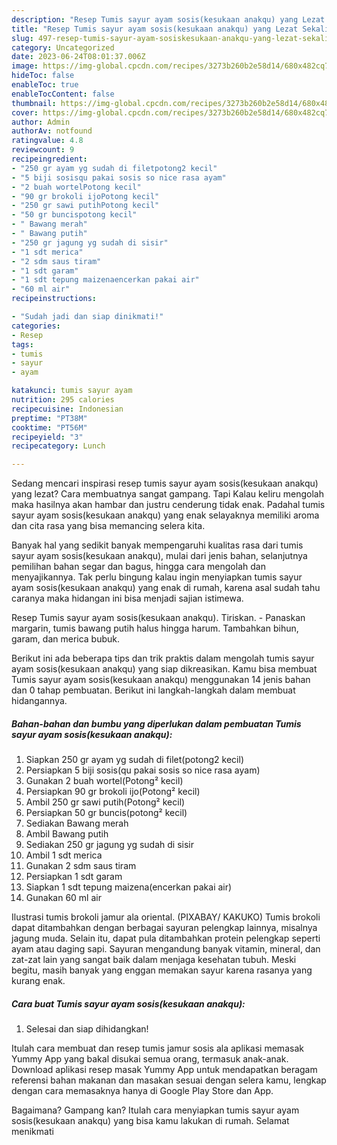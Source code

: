 ```yaml
---
description: "Resep Tumis sayur ayam sosis(kesukaan anakqu) yang Lezat Sekali"
title: "Resep Tumis sayur ayam sosis(kesukaan anakqu) yang Lezat Sekali"
slug: 497-resep-tumis-sayur-ayam-sosiskesukaan-anakqu-yang-lezat-sekali
category: Uncategorized
date: 2023-06-24T08:01:37.006Z
image: https://img-global.cpcdn.com/recipes/3273b260b2e58d14/680x482cq70/tumis-sayur-ayam-sosiskesukaan-anakqu-foto-resep-utama.jpg
hideToc: false
enableToc: true
enableTocContent: false
thumbnail: https://img-global.cpcdn.com/recipes/3273b260b2e58d14/680x482cq70/tumis-sayur-ayam-sosiskesukaan-anakqu-foto-resep-utama.jpg
cover: https://img-global.cpcdn.com/recipes/3273b260b2e58d14/680x482cq70/tumis-sayur-ayam-sosiskesukaan-anakqu-foto-resep-utama.jpg
author: Admin
authorAv: notfound
ratingvalue: 4.8
reviewcount: 9
recipeingredient:
- "250 gr ayam yg sudah di filetpotong2 kecil"
- "5 biji sosisqu pakai sosis so nice rasa ayam"
- "2 buah wortelPotong kecil"
- "90 gr brokoli ijoPotong kecil"
- "250 gr sawi putihPotong kecil"
- "50 gr buncispotong kecil"
- " Bawang merah"
- " Bawang putih"
- "250 gr jagung yg sudah di sisir"
- "1 sdt merica"
- "2 sdm saus tiram"
- "1 sdt garam"
- "1 sdt tepung maizenaencerkan pakai air"
- "60 ml air"
recipeinstructions:

- "Sudah jadi dan siap dinikmati!"
categories:
- Resep
tags:
- tumis
- sayur
- ayam

katakunci: tumis sayur ayam 
nutrition: 295 calories
recipecuisine: Indonesian
preptime: "PT38M"
cooktime: "PT56M"
recipeyield: "3"
recipecategory: Lunch

---
```



Sedang mencari inspirasi resep tumis sayur ayam sosis(kesukaan anakqu) yang lezat? Cara membuatnya sangat gampang. Tapi Kalau keliru mengolah maka hasilnya akan hambar dan justru cenderung tidak enak. Padahal tumis sayur ayam sosis(kesukaan anakqu) yang enak selayaknya memiliki aroma dan cita rasa yang bisa memancing selera kita.


Banyak hal yang sedikit banyak mempengaruhi kualitas rasa dari tumis sayur ayam sosis(kesukaan anakqu), mulai dari jenis bahan, selanjutnya pemilihan bahan segar dan bagus, hingga cara mengolah dan menyajikannya. Tak perlu bingung kalau ingin menyiapkan tumis sayur ayam sosis(kesukaan anakqu) yang enak di rumah, karena asal sudah tahu caranya maka hidangan ini bisa menjadi sajian istimewa.

Resep Tumis sayur ayam sosis(kesukaan anakqu). Tiriskan. - Panaskan margarin, tumis bawang putih halus hingga harum. Tambahkan bihun, garam, dan merica bubuk.


Berikut ini ada beberapa tips dan trik praktis dalam mengolah tumis sayur ayam sosis(kesukaan anakqu) yang siap dikreasikan. Kamu bisa membuat Tumis sayur ayam sosis(kesukaan anakqu) menggunakan 14 jenis bahan dan 0 tahap pembuatan. Berikut ini langkah-langkah dalam membuat hidangannya.

<!--inarticleads1-->

##### Bahan-bahan dan bumbu yang diperlukan dalam pembuatan Tumis sayur ayam sosis(kesukaan anakqu):

1. Siapkan 250 gr ayam yg sudah di filet(potong2 kecil)
1. Persiapkan 5 biji sosis(qu pakai sosis so nice rasa ayam)
1. Gunakan 2 buah wortel(Potong² kecil)
1. Persiapkan 90 gr brokoli ijo(Potong² kecil)
1. Ambil 250 gr sawi putih(Potong² kecil)
1. Persiapkan 50 gr buncis(potong² kecil)
1. Sediakan  Bawang merah
1. Ambil  Bawang putih
1. Sediakan 250 gr jagung yg sudah di sisir
1. Ambil 1 sdt merica
1. Gunakan 2 sdm saus tiram
1. Persiapkan 1 sdt garam
1. Siapkan 1 sdt tepung maizena(encerkan pakai air)
1. Gunakan 60 ml air


Ilustrasi tumis brokoli jamur ala oriental. (PIXABAY/ KAKUKO) Tumis brokoli dapat ditambahkan dengan berbagai sayuran pelengkap lainnya, misalnya jagung muda. Selain itu, dapat pula ditambahkan protein pelengkap seperti ayam atau daging sapi. Sayuran mengandung banyak vitamin, mineral, dan zat-zat lain yang sangat baik dalam menjaga kesehatan tubuh. Meski begitu, masih banyak yang enggan memakan sayur karena rasanya yang kurang enak. 

<!--inarticleads2-->

##### Cara buat Tumis sayur ayam sosis(kesukaan anakqu):


1. Selesai dan siap dihidangkan!

Itulah cara membuat dan resep tumis jamur sosis ala aplikasi memasak Yummy App yang bakal disukai semua orang, termasuk anak-anak. Download aplikasi resep masak Yummy App untuk mendapatkan beragam referensi bahan makanan dan masakan sesuai dengan selera kamu, lengkap dengan cara memasaknya hanya di Google Play Store dan App. 

Bagaimana? Gampang kan? Itulah cara menyiapkan tumis sayur ayam sosis(kesukaan anakqu) yang bisa kamu lakukan di rumah. Selamat menikmati
